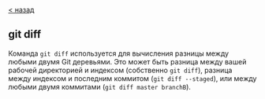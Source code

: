 [< назад](./teams.md)
## **git diff**

Команда `git diff` используется для вычисления
разницы между любыми двумя Git деревьями. Это
может быть разница между вашей рабочей
директорией и индексом (собственно `git diff`),
разница между индексом и последним коммитом
(`git diff --staged`), или между любыми двумя
коммитами (`git diff master branchB`).